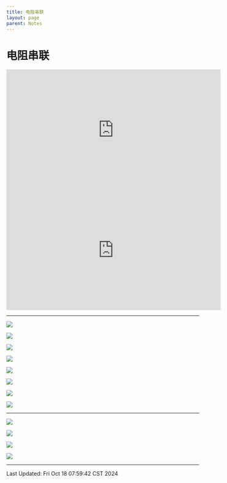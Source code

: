 ```yaml
---
title: 电阻串联
layout: page
parent: Notes
---
```


# 电阻串联

<iframe width="560" height="315" src="https://www.youtube-nocookie.com/embed/ne0FzAIkeb4?si=ItUmYpyNbCo72LJb" title="YouTube video player" frameborder="0" allow="accelerometer; autoplay; clipboard-write; encrypted-media; gyroscope; picture-in-picture; web-share" referrerpolicy="strict-origin-when-cross-origin" allowfullscreen></iframe>

<iframe width="560" height="315" src="https://www.youtube.com/embed/FVzTZmqmUpI?si=hMsU-TLDLSjlMmN6" title="YouTube video player" frameborder="0" allow="accelerometer; autoplay; clipboard-write; encrypted-media; gyroscope; picture-in-picture; web-share" referrerpolicy="strict-origin-when-cross-origin" allowfullscreen></iframe>

---

![](./attachments/電路學9：電阻串聯1%20(ZC009)%20-%20YouTube_3'4.220''.jpg)

![](./attachments/電路學9：電阻串聯1%20(ZC009)%20-%20YouTube_4'23.337''.jpg)

![](./attachments/電路學9：電阻串聯1%20(ZC009)%20-%20YouTube_6'17.535''.jpg)

![](./attachments/電路學9：電阻串聯1%20(ZC009)%20-%20YouTube_8'15.889''.jpg)

![](./attachments/電路學9：電阻串聯1%20(ZC009)%20-%20YouTube_9'27.867''.jpg)

![](./attachments/電路學9：電阻串聯1%20(ZC009)%20-%20YouTube_10'6.071''.jpg)

![](./attachments/電路學9：電阻串聯1%20(ZC009)%20-%20YouTube_11'30.088''.jpg)

![](./attachments/電路學9：電阻串聯1%20(ZC009)%20-%20YouTube_12'27.657''.jpg)

---

![](./attachments/電路學10：電阻串聯2%20(ZC010)%20-%20YouTube_4'50.591''.jpg)

![](./attachments/電路學10：電阻串聯2%20(ZC010)%20-%20YouTube_5'13.696''.jpg)

![](./attachments/電路學10：電阻串聯2%20(ZC010)%20-%20YouTube_9'56.075''.jpg)

![](./attachments/電路學10：電阻串聯2%20(ZC010)%20-%20YouTube_11'21.763''.jpg)

---

Last Updated: Fri Oct 18 07:59:42 CST 2024

